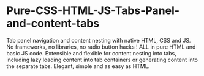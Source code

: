 # Pure-CSS-HTML-JS-Tabs-Panel-and-content-tabs
Tab panel navigation and content nesting with native HTML, CSS and JS. No frameworks, no libraries, no radio button hacks ! ALL in pure HTML and basic JS code. Extensible and flexible for content nesting into tabs, including lazy loading content into tab containers or generating content into the separate tabs.  Elegant, simple and as easy as HTML.
